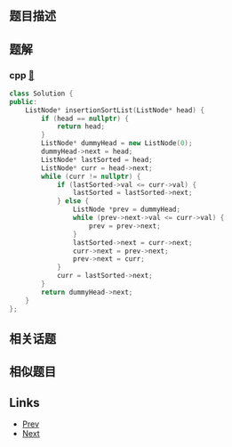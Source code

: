 
# [](https://leetcode-cn.com/problems/insertion-sort-list)

## 题目描述



## 题解

### cpp [🔗](insertion-sort-list.cpp) 
```cpp
class Solution {
public:
    ListNode* insertionSortList(ListNode* head) {
        if (head == nullptr) {
            return head;
        }
        ListNode* dummyHead = new ListNode(0);
        dummyHead->next = head;
        ListNode* lastSorted = head;
        ListNode* curr = head->next;
        while (curr != nullptr) {
            if (lastSorted->val <= curr->val) {
                lastSorted = lastSorted->next;
            } else {
                ListNode *prev = dummyHead;
                while (prev->next->val <= curr->val) {
                    prev = prev->next;
                }
                lastSorted->next = curr->next;
                curr->next = prev->next;
                prev->next = curr;
            }
            curr = lastSorted->next;
        }
        return dummyHead->next;
    }
};


```


## 相关话题



## 相似题目



## Links

- [Prev](../lru-cache/README.md) 
- [Next](../sort-list/README.md) 

